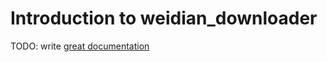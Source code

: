 # Introduction to weidian_downloader

TODO: write [great documentation](http://jacobian.org/writing/great-documentation/what-to-write/)
